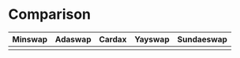 # Comparison

| Minswap | Adaswap | Cardax | Yayswap | Sundaeswap |
| :--- | :--- | :--- | :--- | :--- |
|  |  |  |  |  |



